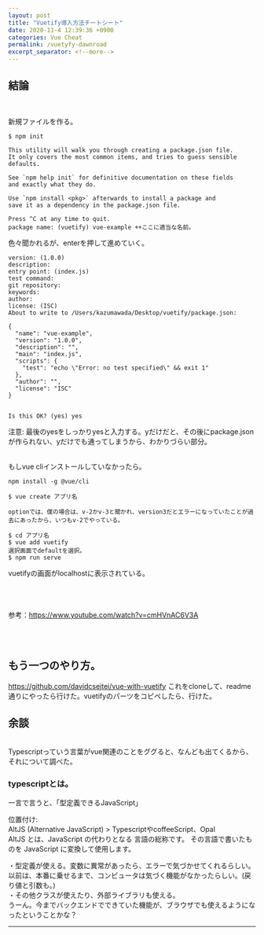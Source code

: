 ```yaml
---
layout: post
title: "Vuetify導入方法チートシート"
date: 2020-11-4 12:39:36 +0900
categories: Vue Cheat
permalink: /vuetyfy-dawnroad
excerpt_separator: <!--more-->
---
```






## 結論

<br>

新規ファイルを作る。

```
$ npm init

This utility will walk you through creating a package.json file.
It only covers the most common items, and tries to guess sensible defaults.

See `npm help init` for definitive documentation on these fields
and exactly what they do.

Use `npm install <pkg>` afterwards to install a package and
save it as a dependency in the package.json file.

Press ^C at any time to quit.
package name: (vuetify) vue-example ++ここに適当な名前。
```

色々聞かれるが、enterを押して進めていく。

```
version: (1.0.0) 
description: 
entry point: (index.js) 
test command: 
git repository: 
keywords: 
author: 
license: (ISC) 
About to write to /Users/kazumawada/Desktop/vuetify/package.json:

{
  "name": "vue-example",
  "version": "1.0.0",
  "description": "",
  "main": "index.js",
  "scripts": {
    "test": "echo \"Error: no test specified\" && exit 1"
  },
  "author": "",
  "license": "ISC"
}


Is this OK? (yes) yes
```

注意: 最後のyesをしっかりyesと入力する。yだけだと、その後にpackage.jsonが作られない、yだけでも通ってしまうから、わかりづらい部分。

<br>
もしvue cliインストールしていなかったら。

```
npm install -g @vue/cli
```

```
$ vue create アプリ名

optionでは、僕の場合は、v-2かv-3と聞かれ、version3だとエラーになっていたことが過去にあったから、いつもv-2でやっている。

$ cd アプリ名
$ vue add vuetify
選択画面でdefaultを選択。
$ npm run serve
```

vuetifyの画面がlocalhostに表示されている。

<br><br><br>
参考：https://www.youtube.com/watch?v=cmHVnAC6V3A

<br><br>
<!--more-->

## もう一つのやり方。



https://github.com/davidcsejtei/vue-with-vuetify
これをcloneして、readme通りにやったら行けた。vuetifyのパーツをコピペしたら、行けた。


## 余談
<br>
Typescriptっていう言葉がvue関連のことをググると、なんども出てくるから、それについて調べた。<br>

### typescriptとは。

一言で言うと、「型定義できるJavaScript」

位置付け:<br>
AltJS (Alternative JavaScript) > TypescriptやcoffeeScript、Opal<br>
AltJS とは、JavaScript の代わりとなる 言語の総称です。
その言語で書いたものを JavaScript に変換して使用します。<br>


・型定義が使える。変数に異常があったら、エラーで気づかせてくれるらしい。以前は、本番に乗せるまで、コンピュータは気づく機能がなかったらしい。(戻り値と引数も。)<br>
・その他クラスが使えたり、外部ライブラリも使える。<br>
うーん。今までバックエンドでできていた機能が、ブラウザでも使えるようになったということかな？<br>

------
<br>

